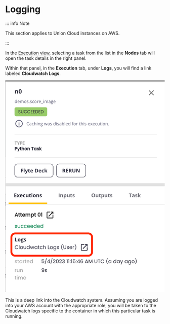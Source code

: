 # Logging

::: info Note

This section applies to Union Cloud instances on AWS.

:::

In the [Execution view](execution-view), selecting a task from the list in the **Nodes** tab will open the task details in the right panel.

Within that panel, in the **Execution** tab, under **Logs**, you will find a link labeled **Cloudwatch Logs**.

![](../../images/cloudwatch-logs.png)

This is a deep link into the Cloudwatch system.
Assuming you are logged into your AWS account with the appropriate role, you will be taken to the Cloudwatch logs specific to the container in which this particular task is running.
